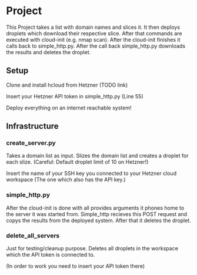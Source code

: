 # Project

This Project takes a list with domain names and slices it. It then deploys droplets which download their respective slice. 
After that commands are executed with cloud-init (e.g. nmap scan). After the cloud-init finishes it calls back to simple_http.py. 
After the call back simple_http.py downloads the results and deletes the droplet.

## Setup 

Clone and install hcloud from Hetzner (TODO link)

Insert your Hetzner API token in simple_http.py (Line 55)

Deploy everything on an internet reachable system!

## Infrastructure

### create_server.py

Takes a domain list as input. Slizes the domain list and creates a droplet for each slize. (Careful: Default droplet limit of 10 on Hetzner!)

Insert the name of your SSH key you connected to your Hetzner cloud workspace (The one which also has the API key.)
### simple_http.py

After the cloud-init is done with all provides arguments it phones home to the server it was started from. 
Simple_http recieves this POST request and copys the results from the deployed system.
After that it deletes the droplet.

### delete_all_servers

Just for testing/cleanup purpose. Deletes all droplets in the workspace which the API token is connected to.

(In order to work you need to insert your API token there)